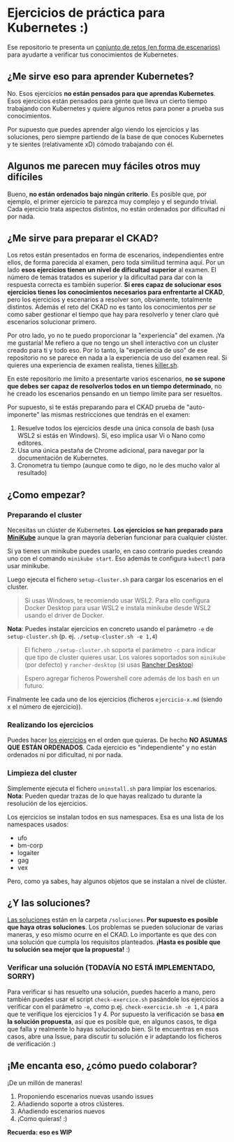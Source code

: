# Ejercicios de práctica para Kubernetes :)

Ese repositorio te presenta un [conjunto de retos (en forma de escenarios)](./ejercicios.md) para ayudarte a verificar tus conocimientos de Kubernetes.

## ¿Me sirve eso para aprender Kubernetes?

No. Esos ejercicios **no están pensados para que aprendas Kubernetes**. Esos ejercicios están pensados para gente que lleva un cierto tiempo trabajando con Kubernetes y quiere algunos retos para poner a prueba sus conocimientos.

Por supuesto que puedes aprender algo viendo los ejercicios y las soluciones, pero siempre partiendo de la base de que conoces Kubernetes y te sientes (relativamente xD) cómodo trabajando con él. 

## Algunos me parecen muy fáciles otros muy difíciles

Bueno, **no están ordenados bajo ningún criterio**. Es posible que, por ejemplo, el primer ejercicio te parezca muy complejo y el segundo trivial. Cada ejercicio trata aspectos distintos, no están ordenados por dificultad ni por nada. 

## ¿Me sirve para preparar el CKAD?

Los retos están presentados en forma de escenarios, independientes entre ellos, de forma parecida al examen, pero toda similitud termina aquí. Por un lado **esos ejercicios tienen un nivel de dificultad superior** al examen. El número de temas tratados es superior y la dificultad para dar con la respuesta correcta es también superior. **Si eres capaz de solucionar esos ejercicios tienes los conocimientos necesarios para enfrentarte al CKAD**, pero los ejercicios y escenarios a resolver son, obviamente, totalmente distintos. Además el reto del CKAD no es tanto los conocimientos _per se_ como saber gestionar el tiempo que hay para resolverlo y tener claro qué escenarios solucionar primero.

Por otro lado, yo no te puedo proporcionar la "experiencia" del examen. ¡Ya me gustaría! Me refiero a que no tengo un shell interactivo con un cluster creado para ti y todo eso. Por lo tanto, la "experiencia de uso" de ese repositorio no se parece en nada a la experiencia de uso del examen real. Si quieres una experiencia de examen realista, tienes [killer.sh](https://killer.sh).

En este repositorio me limito a presentarte varios escenarios, **no se supone que debes ser capaz de resolverlos todos en un tiempo determinado**, no he creado los escenarios pensando en un tiempo límite para ser resueltos.

Por supuesto, si te estás preparando para el CKAD prueba de "auto-imponerte" las mismas restricciones que tendrás en el examen:

1. Resuelve todos los ejercicios desde una única consola de bash (usa WSL2 si estás en Windows). Sí, eso implica usar Vi o Nano como editores.
2. Usa una única pestaña de Chrome adicional, para navegar por la documentación de Kubernetes.
3. Cronometra tu tiempo (aunque como te digo, no le des mucho valor al resultado)

## ¿Como empezar?

### Preparando el cluster

Necesitas un clúster de Kubernetes. **Los ejercicios se han preparado para [MiniKube](https://minikube.sigs.k8s.io/docs/)** aunque la gran mayoría deberían funcionar para cualquier clúster. 

Si ya tienes un minikube puedes usarlo, en caso contrario puedes creando uno con el comando `minikube start`. Eso además te configura `kubectl` para usar minikube.

Luego ejecuta el fichero `setup-cluster.sh` para cargar los escenarios en el cluster.

> Si usas Windows, te recomiendo usar WSL2. Para ello configura Docker Desktop para usar WSL2 e instala minikube desde WSL2 usando el driver de Docker.

**Nota**: Puedes instalar ejercicios en concreto usando el parámetro `-e` de `setup-cluster.sh` (p. ej. `./setup-cluster.sh -e 1,4`)

> El fichero `./setup-cluster.sh` soporta el parámetro `-c` para indicar que tipo de cluster quieres usar. Los valores soportados son `minikube` (por defecto) y `rancher-desktop` (si usas [Rancher Desktop](https://rancherdesktop.io/))

> Espero agregar ficheros Powershell core además de los bash en un futuro.

Finalmente lee cada uno de los ejercicios (ficheros `ejercicio-x.md` (siendo x el número de ejercicio)).

### Realizando los ejercicios

Puedes hacer [los ejercicios](./ejercicios.md) en el orden que quieras. De hecho **NO ASUMAS QUE ESTÁN ORDENADOS**. Cada ejercicio es "independiente" y no están ordenados ni por dificultad, ni por nada.

### Limpieza del cluster

Simplemente ejecuta el fichero `uninstall.sh` para limpiar los escenarios. **Nota**: Pueden quedar trazas de lo que hayas realizado tu durante la resolución de los ejercicios.

Los ejercicios se instalan todos en sus namespaces. Esa es una lista de los namespaces usados:

- ufo    
- bm-corp
- logaiter
- gag
- vex

Pero, como ya sabes, hay algunos objetos que se instalan a nivel de clúster.

## ¿Y las soluciones?

[Las soluciones](./soluciones/readme.md) están en la carpeta `/soluciones`. **Por supuesto es posible que haya otras soluciones**. Los problemas se pueden solucionar de varias maneras, y eso mismo ocurre en el CKAD. Lo importante es que des con una solución que cumpla los requisitos planteados. **¡Hasta es posible que tu solución sea mejor que la propuesta!** :)

### Verificar una solución (TODAVÍA NO ESTÁ IMPLEMENTADO, SORRY)

Para verificar si has resuelto una solución, puedes hacerlo a mano, pero también puedes usar el script `check-exercice.sh` pasándole los ejercicios a verificar con el parámetro `-e`, como p.ej. `check-exercicie.sh -e 1,4` para que te verifique los ejercicios 1 y 4. Por supuesto la verificación se basa **en la solución propuesta**, así que es posible que, en algunos casos, te diga que falla y realmente lo hayas solucionado bien. Si te encuentras en esos casos, abre una Issue, para discutir tu solución e ir adaptando los ficheros de verificación :)

## ¡Me encanta eso, ¿cómo puedo colaborar?

¡De un millón de maneras!

1. Proponiendo escenarios nuevas usando issues
2. Añadiendo soporte a otros clústeres.
3. Añadiendo escenarios nuevos
4. ¡Como quieras! :)

**Recuerda: eso es WIP**